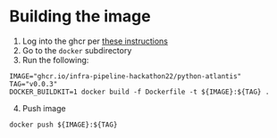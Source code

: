 # Building the image

1. Log into the ghcr per [these instructions](infra-pipeline-hackathon22/python-atlantis:v0.0.1)
2. Go to the `docker` subdirectory
3. Run the following:
```
IMAGE="ghcr.io/infra-pipeline-hackathon22/python-atlantis"
TAG="v0.0.3"
DOCKER_BUILDKIT=1 docker build -f Dockerfile -t ${IMAGE}:${TAG} . 
```
4. Push image
```
docker push ${IMAGE}:${TAG}
```
